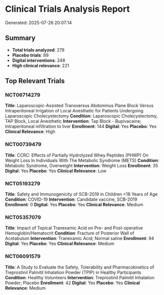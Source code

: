 # Clinical Trials Analysis Report
Generated: 2025-07-26 20:07:14

## Summary
- **Total trials analyzed**: 278
- **Placebo trials**: 89
- **Digital interventions**: 248
- **High clinical relevance**: 221

## Top Relevant Trials
### NCT06714279
**Title**: Laparoscopic-Assisted Transversus Abdominus Plane Block Versus Intraperitoneal Irrigation of Local Anesthetic for Patients Undergoing Laparoscopic Cholecystectomy
**Condition**: Laparoscopic Cholecystectomy, TAP Block, Local Anesthetic
**Intervention**: Tap Block - Bupivacaine; Intraperitoneal infiltration to liver
**Enrollment**: 144
**Digital**: Yes
**Placebo**: Yes
**Clinical Relevance**: High

### NCT00739479
**Title**: CCRC: Effects of Partially Hydrolyzed Whey Peptides (PHWP) On Weight Loss In Individuals With The Metabolic Syndrome (METS)
**Condition**: Metabolic Syndrome, Overweight
**Intervention**: Weight Loss
**Enrollment**: 35
**Digital**: Yes
**Placebo**: Yes
**Clinical Relevance**: Low

### NCT05193279
**Title**: Safety and Immunogenicity of SCB-2019 in Children <18 Years of Age
**Condition**: COVID-19
**Intervention**: Candidate vaccine, SCB-2019
**Enrollment**: 0
**Digital**: Yes
**Placebo**: Yes
**Clinical Relevance**: Medium

### NCT05357079
**Title**: Impact of Topical Tranexamic Acid on Pre- and Post-operative Hemoglobin/Hematocrit
**Condition**: Fracture of Posterior Wall of Acetabulum
**Intervention**: Tranexamic Acid; Normal saline
**Enrollment**: 94
**Digital**: Yes
**Placebo**: Yes
**Clinical Relevance**: Medium

### NCT06091579
**Title**: A Study to Evaluate the Safety, Tolerability and Pharmacokinetics of Treprostinil Palmitil Inhalation Powder (TPIP) in Healthy Participants
**Condition**: Healthy Volunteers
**Intervention**: Treprostinil Palmitil Inhalation Powder; Placebo
**Enrollment**: 42
**Digital**: Yes
**Placebo**: Yes
**Clinical Relevance**: Medium
